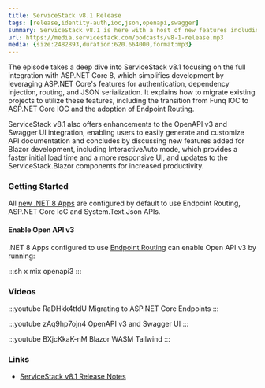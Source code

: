```yaml
---
title: ServiceStack v8.1 Release
tags: [release,identity-auth,ioc,json,openapi,swagger]
summary: ServiceStack v8.1 is here with a host of new features including full integration with Identity Auth, ASP .NET IOC, Endpoint Routing, System.Text.Json APIs, enhanced Admin UIs with JWT support, and much more!
url: https://media.servicestack.com/podcasts/v8-1-release.mp3
media: {size:2482893,duration:620.664000,format:mp3}
---
```


The episode takes a deep dive into ServiceStack v8.1 focusing on the full integration with 
ASP.NET Core 8, which simplifies development by leveraging ASP.NET Core's features for 
authentication, dependency injection, routing, and JSON serialization. 
It explains how to migrate existing projects to utilize these features, including the transition 
from Funq IOC to ASP.NET Core IOC and the adoption of Endpoint Routing. 

ServiceStack v8.1 also offers enhancements to the OpenAPI v3 and Swagger UI integration, 
enabling users to easily generate and customize API documentation and concludes by discussing 
new features added for Blazor development, including InteractiveAuto mode, which provides a 
faster initial load time and a more responsive UI, and updates to the ServiceStack.Blazor 
components for increased productivity.

### Getting Started

All [new .NET 8 Apps](/start) are configured by default to use Endpoint Routing, ASP.NET Core IoC and System.Text.Json APIs.

#### Enable Open API v3

.NET 8 Apps configured to use [Endpoint Routing](https://docs.servicestack.net/endpoint-routing) can enable Open API v3 by running:

:::sh
x mix openapi3
:::

### Videos

:::youtube RaDHkk4tfdU
Migrating to ASP.NET Core Endpoints
:::

:::youtube zAq9hp7ojn4
OpenAPI v3 and Swagger UI
:::

:::youtube BXjcKkaK-nM
Blazor WASM Tailwind
:::

### Links

- [ServiceStack v8.1 Release Notes](https://docs.servicestack.net/releases/v8_01)